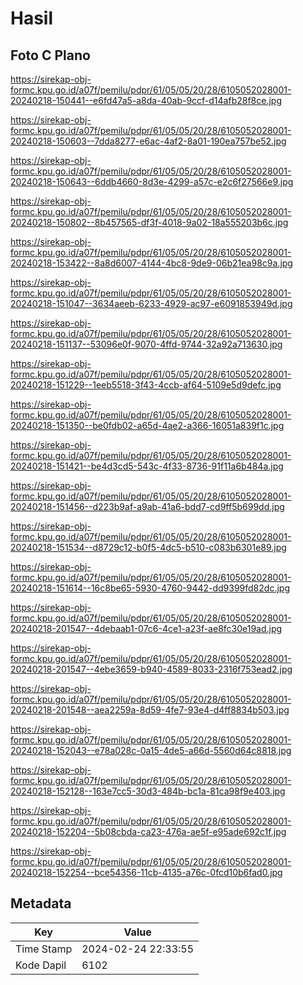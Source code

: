 # Hasil

## Foto C Plano

https://sirekap-obj-formc.kpu.go.id/a07f/pemilu/pdpr/61/05/05/20/28/6105052028001-20240218-150441--e6fd47a5-a8da-40ab-9ccf-d14afb28f8ce.jpg

https://sirekap-obj-formc.kpu.go.id/a07f/pemilu/pdpr/61/05/05/20/28/6105052028001-20240218-150603--7dda8277-e6ac-4af2-8a01-190ea757be52.jpg

https://sirekap-obj-formc.kpu.go.id/a07f/pemilu/pdpr/61/05/05/20/28/6105052028001-20240218-150643--6ddb4660-8d3e-4299-a57c-e2c6f27566e9.jpg

https://sirekap-obj-formc.kpu.go.id/a07f/pemilu/pdpr/61/05/05/20/28/6105052028001-20240218-150802--8b457565-df3f-4018-9a02-18a555203b6c.jpg

https://sirekap-obj-formc.kpu.go.id/a07f/pemilu/pdpr/61/05/05/20/28/6105052028001-20240218-153422--8a8d6007-4144-4bc8-9de9-06b21ea98c9a.jpg

https://sirekap-obj-formc.kpu.go.id/a07f/pemilu/pdpr/61/05/05/20/28/6105052028001-20240218-151047--3634aeeb-6233-4929-ac97-e6091853949d.jpg

https://sirekap-obj-formc.kpu.go.id/a07f/pemilu/pdpr/61/05/05/20/28/6105052028001-20240218-151137--53096e0f-9070-4ffd-9744-32a92a713630.jpg

https://sirekap-obj-formc.kpu.go.id/a07f/pemilu/pdpr/61/05/05/20/28/6105052028001-20240218-151229--1eeb5518-3f43-4ccb-af64-5109e5d9defc.jpg

https://sirekap-obj-formc.kpu.go.id/a07f/pemilu/pdpr/61/05/05/20/28/6105052028001-20240218-151350--be0fdb02-a65d-4ae2-a366-16051a839f1c.jpg

https://sirekap-obj-formc.kpu.go.id/a07f/pemilu/pdpr/61/05/05/20/28/6105052028001-20240218-151421--be4d3cd5-543c-4f33-8736-91f11a6b484a.jpg

https://sirekap-obj-formc.kpu.go.id/a07f/pemilu/pdpr/61/05/05/20/28/6105052028001-20240218-151456--d223b9af-a9ab-41a6-bdd7-cd9ff5b699dd.jpg

https://sirekap-obj-formc.kpu.go.id/a07f/pemilu/pdpr/61/05/05/20/28/6105052028001-20240218-151534--d8729c12-b0f5-4dc5-b510-c083b6301e89.jpg

https://sirekap-obj-formc.kpu.go.id/a07f/pemilu/pdpr/61/05/05/20/28/6105052028001-20240218-151614--16c8be65-5930-4760-9442-dd9399fd82dc.jpg

https://sirekap-obj-formc.kpu.go.id/a07f/pemilu/pdpr/61/05/05/20/28/6105052028001-20240218-201547--4debaab1-07c6-4ce1-a23f-ae8fc30e19ad.jpg

https://sirekap-obj-formc.kpu.go.id/a07f/pemilu/pdpr/61/05/05/20/28/6105052028001-20240218-201547--4ebe3659-b940-4589-8033-2316f753ead2.jpg

https://sirekap-obj-formc.kpu.go.id/a07f/pemilu/pdpr/61/05/05/20/28/6105052028001-20240218-201548--aea2259a-8d59-4fe7-93e4-d4ff8834b503.jpg

https://sirekap-obj-formc.kpu.go.id/a07f/pemilu/pdpr/61/05/05/20/28/6105052028001-20240218-152043--e78a028c-0a15-4de5-a66d-5560d64c8818.jpg

https://sirekap-obj-formc.kpu.go.id/a07f/pemilu/pdpr/61/05/05/20/28/6105052028001-20240218-152128--163e7cc5-30d3-484b-bc1a-81ca98f9e403.jpg

https://sirekap-obj-formc.kpu.go.id/a07f/pemilu/pdpr/61/05/05/20/28/6105052028001-20240218-152204--5b08cbda-ca23-476a-ae5f-e95ade692c1f.jpg

https://sirekap-obj-formc.kpu.go.id/a07f/pemilu/pdpr/61/05/05/20/28/6105052028001-20240218-152254--bce54356-11cb-4135-a76c-0fcd10b6fad0.jpg


## Metadata

| Key        | Value               |
| ---------- | ------------------- |
| Time Stamp | 2024-02-24 22:33:55 |
| Kode Dapil | 6102                |



